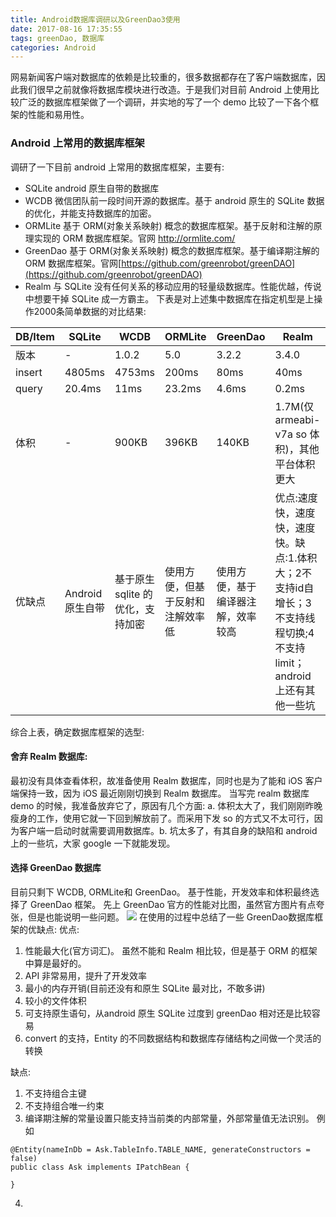 ```yaml
---
title: Android数据库调研以及GreenDao3使用
date: 2017-08-16 17:35:55
tags: greenDao, 数据库
categories: Android
---
```

网易新闻客户端对数据库的依赖是比较重的，很多数据都存在了客户端数据库，因此我们很早之前就像将数据库模块进行改造。于是我们对目前 Android 上使用比较广泛的数据库框架做了一个调研，并实地的写了一个 demo 比较了一下各个框架的性能和易用性。
### Android 上常用的数据库框架
调研了一下目前 android 上常用的数据库框架，主要有:
- SQLite android 原生自带的数据库
- WCDB 微信团队前一段时间开源的数据库。基于 android 原生的 SQLite 数据的优化，并能支持数据库的加密。
- ORMLite 基于 ORM(对象关系映射) 概念的数据库框架。基于反射和注解的原理实现的 ORM 数据库框架。官网 [ http://ormlite.com/ ]( http://ormlite.com/ )
- GreenDao 基于 ORM(对象关系映射) 概念的数据库框架。基于编译期注解的 ORM 数据库框架。官网[https://github.com/greenrobot/greenDAO](https://github.com/greenrobot/greenDAO)
- Realm 与 SQLite 没有任何关系的移动应用的轻量级数据库。性能优越，传说中想要干掉 SQLite 成一方霸主。 
下表是对上述集中数据库在指定机型是上操作2000条简单数据的对比结果:

|DB/Item|SQLite|WCDB|ORMLite|GreenDao|Realm|
|---|----|----|---|----|----|
|版本|-|1.0.2|5.0|3.2.2|3.4.0|
|insert|4805ms|4753ms|200ms|80ms|40ms|
|query|20.4ms|11ms|23.2ms|4.6ms|0.2ms|
|体积|-| 900KB|396KB|140KB|1.7M(仅 armeabi-v7a so 体积)，其他平台体积更大|
|优缺点|Android 原生自带 |基于原生sqlite 的优化，支持加密|使用方便，但基于反射和注解效率低|使用方便，基于编译器注解，效率较高|优点:速度快，速度快，速度快。缺点:1.体积大；2不支持id自增长；3不支持线程切换;4不支持limit； android 上还有其他一些坑|
综合上表，确定数据库框架的选型:
#### 舍弃 Realm 数据库: 
最初没有具体查看体积，故准备使用 Realm 数据库，同时也是为了能和 iOS 客户端保持一致，因为 iOS 最近刚刚切换到 Realm 数据库。 当写完 realm 数据库 demo 的时候，我准备放弃它了，原因有几个方面: a. 体积太大了，我们刚刚昨晚瘦身的工作，使用它就一下回到解放前了。而采用下发 so 的方式又不太可行，因为客户端一启动时就需要调用数据库。b. 坑太多了，有其自身的缺陷和 android 上的一些坑，大家 google 一下就能发现。
#### 选择 GreenDao 数据库
目前只剩下 WCDB, ORMLite和 GreenDao。 基于性能，开发效率和体积最终选择了 GreenDao 框架。
先上 GreenDao 官方的性能对比图，虽然官方图片有点夸张，但是也能说明一些问题。
![](Android数据库调研以及GreenDao3使用/greenDao.png)
在使用的过程中总结了一些 GreenDao数据库框架的优缺点:
优点:
1. 性能最大化(官方词汇)。 虽然不能和 Realm 相比较，但是基于 ORM 的框架中算是最好的。
2. API 非常易用，提升了开发效率
3. 最小的内存开销(目前还没有和原生 SQLite 最对比，不敢多讲)
4. 较小的文件体积
5. 可支持原生语句，从android 原生 SQLite 过度到 greenDao 相对还是比较容易
6. convert 的支持，Entity 的不同数据结构和数据库存储结构之间做一个灵活的转换

缺点:
1. 不支持组合主键
2. 不支持组合唯一约束
3. 编译期注解的常量设置只能支持当前类的内部常量，外部常量值无法识别。 例如
```
@Entity(nameInDb = Ask.TableInfo.TABLE_NAME, generateConstructors = false)
public class Ask implements IPatchBean {
    
}
```
4. 

